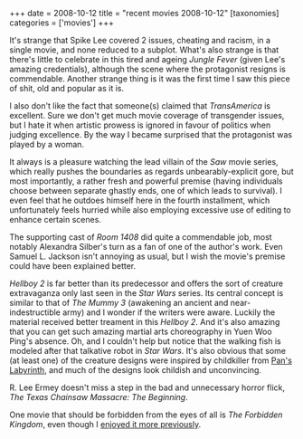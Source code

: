 +++
date = 2008-10-12
title = "recent movies 2008-10-12"
[taxonomies]
categories = ['movies']
+++

It's strange that Spike Lee covered 2 issues, cheating and racism, in a
single movie, and none reduced to a subplot. What's also strange is
that there's little to celebrate in this tired and ageing *Jungle
Fever* (given Lee's amazing credentials), although the scene where the
protagonist resigns is commendable. Another strange thing is it was the
first time I saw this piece of shit, old and popular as it is.

I also don't like the fact that someone(s) claimed that *TransAmerica*
is excellent. Sure we don't get much movie coverage of transgender
issues, but I hate it when artistic prowess is ignored in favour of
politics when judging excellence. By the way I became surprised that the
protagonist was played by a woman.

It always is a pleasure watching the lead villain of the *Saw* movie
series, which really pushes the boundaries as regards
unbearably-explicit gore, but most importantly, a rather fresh and
powerful premise (having individuals choose between separate ghastly
ends, one of which leads to survival). I even feel that he outdoes
himself here in the fourth installment, which unfortunately feels
hurried while also employing excessive use of editing to enhance certain
scenes.

The supporting cast of *Room 1408* did quite a commendable job, most
notably Alexandra Silber's turn as a fan of one of the author's work.
Even Samuel L. Jackson isn't annoying as usual, but I wish the movie's
premise could have been explained better.

*Hellboy 2* is far better than its predecessor and offers the sort of
creature extravaganza only last seen in the *Star Wars* series. Its
central concept is similar to that of *The Mummy 3* (awakening an
ancient and near-indestructible army) and I wonder if the writers were
aware. Luckily the material received better treament in this *Hellboy
2*. And it's also amazing that you can get such amazing martial arts
choreography in Yuen Woo Ping's absence. Oh, and I couldn't help but
notice that the walking fish is modeled after that talkative robot in
*Star Wars*. It's also obvious that some (at least one) of the creature
designs were inspired by childkiller from [Pan's Labyrinth], and much
of the designs look childish and unconvincing.

R. Lee Ermey doesn't miss a step in the bad and unnecessary horror
flick, *The Texas Chainsaw Massacre: The Beginning*.

One movie that should be forbidden from the eyes of all is *The
Forbidden Kingdom*, even though I [enjoyed it more previously].

  [Pan's Labyrinth]: @/pan-s-labyrinth-2006.md
  [enjoyed it more previously]: @/recent-movies-2008-05-28.md

